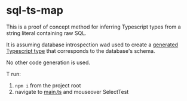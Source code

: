 # sql-ts-map

This is a proof of concept method for inferring Typescript types from a string literal containing raw SQL.

It is assuming database introspection wad used to create a [generated Typescript type](./src/tables.ts) that corresponds to the database's schema.

No other code generation is used.

T run:
1. `npm i` from the project root
1. navigate to [main.ts](./src/main.ts) and mouseover SelectTest
